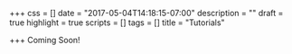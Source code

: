 +++
css = []
date = "2017-05-04T14:18:15-07:00"
description = ""
draft = true
highlight = true
scripts = []
tags = []
title = "Tutorials"

+++
Coming Soon!
